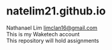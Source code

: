  # natelim21.github.io
 Nathanael Lim limclan16@gmail.com  
This is my Waketech account  
This repository will hold assignments  
